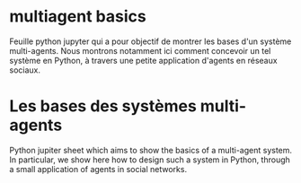 # multiagent basics

Feuille python jupyter qui a pour objectif de montrer les bases d'un système multi-agents. 
Nous montrons notamment ici comment concevoir un tel système en Python, à travers une petite application d'agents en réseaux sociaux.


# Les bases des systèmes multi-agents

Python jupiter sheet which aims to show the basics of a multi-agent system. 
In particular, we show here how to design such a system in Python, through a small application of agents in social networks.

